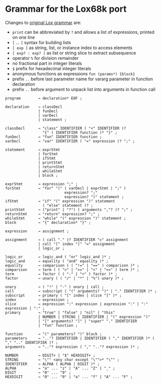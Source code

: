 # Grammar for the Lox68k port

Changes to [original Lox grammar](https://craftinginterpreters.com/appendix-i.html) are:
* `print` can be abbreviated by `?` and allows a list of expressions, printed on one line
* `[` ... `]` syntax for building lists
* `[ exp ]` as string, list, or instance index to access elements
* `[ exp? : exp? ]` as list or string slice to extract subsequence
* operator `%` for division remainder
* no fractional part in integer literals
* `$` prefix for hexadecimal integer literals
* anonymous functions as expressions `fun (params*) {block}`
* prefix `..` before last parameter name for vararg parameter in function declaration
* prefix `..` before argument to unpack list into arguments in function call


``` ebnf
program        → declaration* EOF ;

declaration    → classDecl
               | funDecl
               | varDecl
               | statement ;

classDecl      → "class" IDENTIFIER ( "<" IDENTIFIER )?
                 "{" ( IDENTIFIER function )* "}" ;
funDecl        → "fun" IDENTIFIER function ;
varDecl        → "var" IDENTIFIER ( "=" expression )? ";" ;

statement      → exprStmt
               | forStmt
               | ifStmt
               | printStmt
               | returnStmt
               | whileStmt
               | block ;

exprStmt       → expression ";" ;
forStmt        → "for" "(" ( varDecl | exprStmt | ";" )
                           expression? ";"
                           expression? ")" statement ;
ifStmt         → "if" "(" expression ")" statement
                 ( "else" statement )? ;
printStmt      → ("print" | "?") ( arguments ","? )? ";" ;
returnStmt     → "return" expression? ";" ;
whileStmt      → "while" "(" expression ")" statement ;
block          → "{" declaration* "}" ;

expression     → assignment ;

assignment     → ( call "." )? IDENTIFIER "=" assignment
               | call "[" index "]" "=" assignment
               | logic_or ;

logic_or       → logic_and ( "or" logic_and )* ;
logic_and      → equality ( "and" equality )* ;
equality       → comparison ( ( "!=" | "==" ) comparison )* ;
comparison     → term ( ( ">" | ">=" | "<" | "<=" ) term )* ;
term           → factor ( ( "-" | "+" ) factor )* ;
factor         → unary ( ( "/" | "*" | "%") unary )* ;

unary          → ( "!" | "-" ) unary | call ;
call           → subscript ( "(" arguments? ")" | "." IDENTIFIER )* ;
subscript      → primary ( "[" index | slice "]" )* ;
index          → expression ;
slice          → expression ":" expression | expression ":" | ":" expression | ":" ;
primary        → "true" | "false" | "nil" | "this"
               | NUMBER | STRING | IDENTIFIER | "(" expression ")"
               | "[" arguments? "]" | "super" "." IDENTIFIER
               | "fun" function ;

function       → "(" parameters? ")" block ;
parameters     → ".."? IDENTIFIER | IDENTIFIER ( "," IDENTIFIER )* ( "," ".." IDENTIFIER )? ;
arguments      → ".."? expression ( "," ".."? expression )* ;

NUMBER         → DIGIT+ | "$" HEXDIGIT+ ;
STRING         → "\"" <any char except "\"">* "\"" ;
IDENTIFIER     → ALPHA ( ALPHA | DIGIT )* ;
ALPHA          → "a" ... "z" | "A" ... "Z" | "_" ;
DIGIT          → "0" ... "9" ;
HEXDIGIT       → "0" ... "9" | "a" ... "f" | "A" ... "F" ;

```